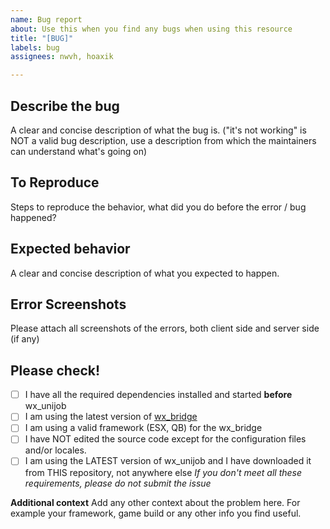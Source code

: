 ```yaml
---
name: Bug report
about: Use this when you find any bugs when using this resource
title: "[BUG]"
labels: bug
assignees: nwvh, hoaxik

---
```


## Describe the bug
A clear and concise description of what the bug is. ("it's not working" is NOT a valid bug description, use a description from which the maintainers can understand what's going on)

## To Reproduce
Steps to reproduce the behavior, what did you do before the error / bug happened?

## Expected behavior
A clear and concise description of what you expected to happen.

## Error Screenshots
Please attach all screenshots of the errors, both client side and server side (if any)

## Please check!
- [ ] I have all the required dependencies installed and started **before** wx_unijob
- [ ] I am using the latest version of [wx_bridge](https://github.com/nwvh/wx_bridge)
- [ ] I am using a valid framework (ESX, QB) for the wx_bridge
- [ ] I have NOT edited the source code except for the configuration files and/or locales.
- [ ] I am using the LATEST version of wx_unijob and I have downloaded it from THIS repository, not anywhere else
*If you don't meet all these requirements, please do not submit the issue*

**Additional context**
Add any other context about the problem here. For example your framework, game build or any other info you find useful.
